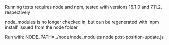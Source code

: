 Running tests requires node and npm, tested with versions 16.1.0 and 7.11.2, respectively

node_modules is no longer checked in, but can be regenerated with 'npm install' issued from the node folder

Run with: NODE_PATH=../node/node_modules node post-position-update.js
